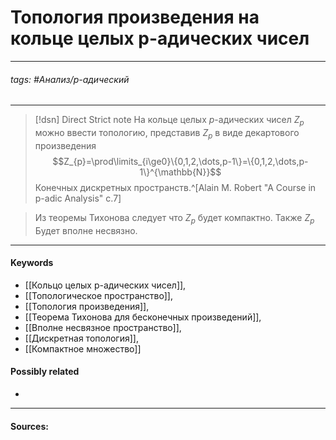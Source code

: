 # Топология произведения на кольце целых p-адических чисел
***
###### tags: #Анализ/p-адический  
***
>[!dsn] Direct Strict note
>На кольце целых $p$-адических чисел 
$Z_{p}$ можно ввести топологию, представив $Z_{p}$ в виде декартового произведения 
$$Z_{p}=\prod\limits_{i\ge0}\{0,1,2,\dots,p-1\}=\{0,1,2,\dots,p-1\}^{\mathbb{N}}$$
Конечных дискретных пространств.^[Alain M. Robert "A Course in p-adic Analysis" c.7]

>Из теоремы Тихонова следует что $Z_{p}$ будет компактно. Также $Z_{p}$ Будет вполне несвязно.

***
#### Keywords
- [[Кольцо целых p-адических чисел]],
- [[Топологическое пространство]],
- [[Топология произведения]],
- [[Теорема Тихонова для бесконечных произведений]],
- [[Вполне несвязное пространство]],
- [[Дискретная топология]],
- [[Компактное множество]]
#### Possibly related
- 
***
#### Sources: